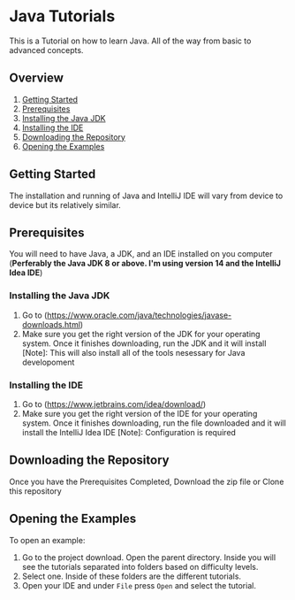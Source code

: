 # Java Tutorials
This is a Tutorial on how to learn Java. All of the way from basic to advanced concepts.

## Overview
1. [Getting Started](#getting-started)
2. [Prerequisites](#prerequisites)
3. [Installing the Java JDK](#installing-the-java-jdk)
4. [Installing the IDE](#installing-the-ide)
5. [Downloading the Repository](#downloading-the-repository)
6. [Opening the Examples](#opening-the-examples)

## Getting Started
The installation and running of Java and IntelliJ IDE will vary from device to device but its relatively similar.

## Prerequisites
You will need to have Java, a JDK, and an IDE installed on you computer (**Perferably the Java JDK 8 or above. I'm using version 14 and the IntelliJ Idea IDE**)
### Installing the Java JDK
1. Go to (https://www.oracle.com/java/technologies/javase-downloads.html)
2. Make sure you get the right version of the JDK for your operating system. Once it finishes downloading, run the JDK and it will install
  [Note]: This will also install all of the tools nesessary for Java developoment

### Installing the IDE
1. Go to (https://www.jetbrains.com/idea/download/)
2. Make sure you get the right version of the IDE for your operating system. Once it finishes downloading, run the file downloaded and it will install the IntelliJ Idea IDE
  [Note]: Configuration is required

## Downloading the Repository
Once you have the Prerequisites Completed, Download the zip file or Clone this repository

## Opening the Examples
To open an example:
1. Go to the project download. Open the parent directory. Inside you will see the tutorials separated into folders based on difficulty levels.
2. Select one.
Inside of these folders are the different tutorials.
3. Open your IDE and under `File` press `Open` and select the tutorial.
